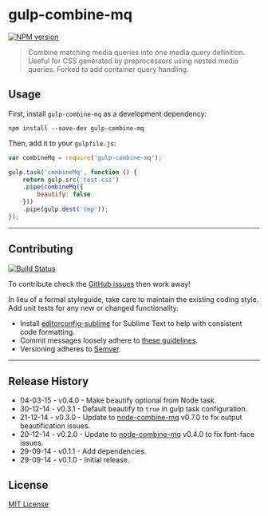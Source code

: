 # gulp-combine-mq
[![NPM version][npm-image]][npm-url]

> Combine matching media queries into one media query definition. Useful for CSS generated by preprocessors using nested media queries.
> Forked to add container query handling. 

## Usage
First, install `gulp-combine-mq` as a development dependency:

```shell
npm install --save-dev gulp-combine-mq
```

Then, add it to your `gulpfile.js`:

```js
var combineMq = require('gulp-combine-mq');

gulp.task('combineMq', function () {
	return gulp.src('test.css')
	.pipe(combineMq({
		beautify: false
	}))
	.pipe(gulp.dest('tmp'));
});
```

* * *

## Contributing
[![Build Status][travis-image]][travis-url]

To contribute check the [GitHub issues](https://github.com/buildingblocks/gulp-combine-mq/issues) then work away!

In lieu of a formal styleguide, take care to maintain the existing coding style. Add unit tests for any new or changed functionality.

* Install [editorconfig-sublime](https://github.com/sindresorhus/editorconfig-sublime) for Sublime Text to help with consistent code formatting.
* Commit messages loosely adhere to [these guidelines](https://github.com/angular/angular.js/blob/master/CONTRIBUTING.md#commit).
* Versioning adheres to [Semver](http://semver.org).

* * *

## Release History
* 04-03-15 - v0.4.0 - Make beautify optional from Node task.
* 30-12-14 - v0.3.1 - Default beautify to `true` in gulp task configuration.
* 21-12-14 - v0.3.0 - Update to [node-combine-mq](https://github.com/frontendfriends/node-combine-mq) v0.7.0 to fix output beautification issues.
* 20-12-14 - v0.2.0 - Update to [node-combine-mq](https://github.com/frontendfriends/node-combine-mq) v0.4.0 to fix font-face issues.
* 29-09-14 - v0.1.1 - Add dependencies.
* 29-09-14 - v0.1.0 - Initial release.

## License
[MIT License](http://building-blocks.mit-license.org)


[npm-image]: https://badge.fury.io/js/gulp-combine-mq.svg
[npm-url]: https://npmjs.org/package/gulp-combine-mq
[travis-image]: https://travis-ci.org/frontendfriends/gulp-combine-mq.svg
[travis-url]: https://travis-ci.org/frontendfriends/gulp-combine-mq
